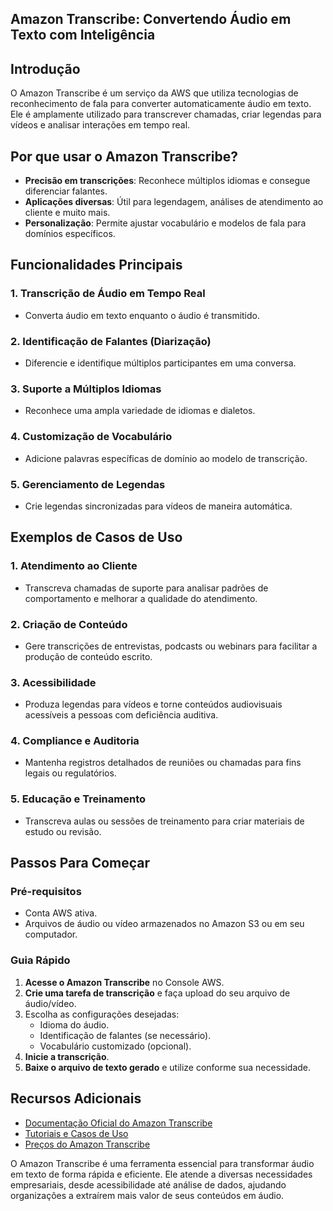 ## Amazon Transcribe: Convertendo Áudio em Texto com Inteligência

## Introdução
O Amazon Transcribe é um serviço da AWS que utiliza tecnologias de reconhecimento de fala para converter automaticamente áudio em texto. Ele é amplamente utilizado para transcrever chamadas, criar legendas para vídeos e analisar interações em tempo real.

## Por que usar o Amazon Transcribe?
- **Precisão em transcrições**: Reconhece múltiplos idiomas e consegue diferenciar falantes.
- **Aplicações diversas**: Útil para legendagem, análises de atendimento ao cliente e muito mais.
- **Personalização**: Permite ajustar vocabulário e modelos de fala para domínios específicos.

## Funcionalidades Principais

### 1. **Transcrição de Áudio em Tempo Real**
- Converta áudio em texto enquanto o áudio é transmitido.

### 2. **Identificação de Falantes (Diarização)**
- Diferencie e identifique múltiplos participantes em uma conversa.

### 3. **Suporte a Múltiplos Idiomas**
- Reconhece uma ampla variedade de idiomas e dialetos.

### 4. **Customização de Vocabulário**
- Adicione palavras específicas de domínio ao modelo de transcrição.

### 5. **Gerenciamento de Legendas**
- Crie legendas sincronizadas para vídeos de maneira automática.

## Exemplos de Casos de Uso
### 1. **Atendimento ao Cliente**
- Transcreva chamadas de suporte para analisar padrões de comportamento e melhorar a qualidade do atendimento.

### 2. **Criação de Conteúdo**
- Gere transcrições de entrevistas, podcasts ou webinars para facilitar a produção de conteúdo escrito.

### 3. **Acessibilidade**
- Produza legendas para vídeos e torne conteúdos audiovisuais acessíveis a pessoas com deficiência auditiva.

### 4. **Compliance e Auditoria**
- Mantenha registros detalhados de reuniões ou chamadas para fins legais ou regulatórios.

### 5. **Educação e Treinamento**
- Transcreva aulas ou sessões de treinamento para criar materiais de estudo ou revisão.

## Passos Para Começar

### Pré-requisitos
- Conta AWS ativa.
- Arquivos de áudio ou vídeo armazenados no Amazon S3 ou em seu computador.

### Guia Rápido
1. **Acesse o Amazon Transcribe** no Console AWS.
2. **Crie uma tarefa de transcrição** e faça upload do seu arquivo de áudio/vídeo.
3. Escolha as configurações desejadas:
   - Idioma do áudio.
   - Identificação de falantes (se necessário).
   - Vocabulário customizado (opcional).
4. **Inicie a transcrição**.
5. **Baixe o arquivo de texto gerado** e utilize conforme sua necessidade.

## Recursos Adicionais
- [Documentação Oficial do Amazon Transcribe](https://docs.aws.amazon.com/transcribe/)
- [Tutoriais e Casos de Uso](https://aws.amazon.com/transcribe/resources/)
- [Preços do Amazon Transcribe](https://aws.amazon.com/transcribe/pricing/)

O Amazon Transcribe é uma ferramenta essencial para transformar áudio em texto de forma rápida e eficiente. Ele atende a diversas necessidades empresariais, desde acessibilidade até análise de dados, ajudando organizações a extraírem mais valor de seus conteúdos em áudio.